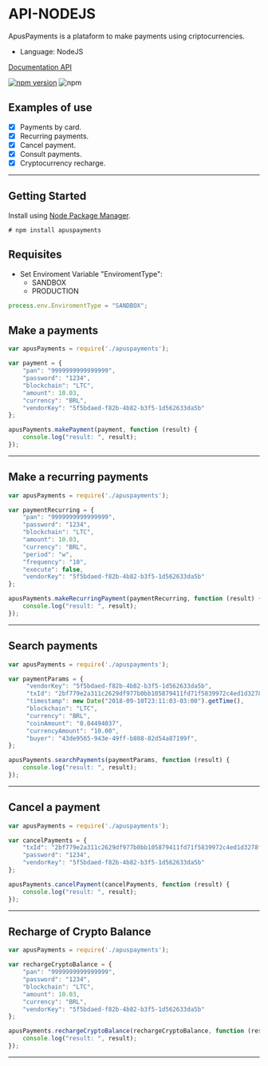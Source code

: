 # API-NODEJS

ApusPayments is a plataform to make payments using criptocurrencies.

* Language: NodeJS

[Documentation API](https://docs.apuspayments.com/)

[![npm version](https://badge.fury.io/js/apuspayments.svg)](//npmjs.com/package/apuspayments)
![npm](https://img.shields.io/npm/dt/apuspayments.svg)

## Examples of use 

* [x] Payments by card.
* [x] Recurring payments.
* [x] Cancel payment.
* [x] Consult payments.
* [x] Cryptocurrency recharge.

<hr>

## Getting Started

Install using [Node Package Manager](https://www.npmjs.org/).

```
# npm install apuspayments
```

## Requisites

* Set Enviroment Variable "EnviromentType":
    * SANDBOX 
    * PRODUCTION 

```javascript
process.env.EnviromentType = "SANDBOX";
```

## Make a payments

```javascript
var apusPayments = require('./apuspayments');

var payment = {
    "pan": "9999999999999999", 
    "password": "1234",
    "blockchain": "LTC",
    "amount": 10.03,
    "currency": "BRL", 
    "vendorKey": "5f5bdaed-f82b-4b82-b3f5-1d562633da5b"
};

apusPayments.makePayment(payment, function (result) {
    console.log("result: ", result);
});
```
<hr>

## Make a recurring payments

```javascript
var apusPayments = require('./apuspayments');

var paymentRecurring = {
    "pan": "9999999999999999", 
    "password": "1234",
    "blockchain": "LTC",
    "amount": 10.03,
    "currency": "BRL",
    "period": "w",
    "frequency": "10",
    "execute": false,
    "vendorKey": "5f5bdaed-f82b-4b82-b3f5-1d562633da5b"
};

apusPayments.makeRecurringPayment(paymentRecurring, function (result) {
    console.log("result: ", result);
});
```
<hr>

## Search payments

```javascript
var apusPayments = require('./apuspayments');

var paymentParams = {
     "vendorKey": "5f5bdaed-f82b-4b82-b3f5-1d562633da5b",
     "txId": "2bf779e2a311c2629df977b0bb105879411fd71f5839972c4ed1d3278f80170f",
     "timestamp": new Date("2018-09-10T23:11:03-03:00").getTime(),
     "blockchain": "LTC",
     "currency": "BRL",
     "coinAmount": "0.04494037",
     "currencyAmount": "10.00",
     "buyer": "43de9565-943e-49ff-b808-82d54a87199f",
};

apusPayments.searchPayments(paymentParams, function (result) {
    console.log("result: ", result);
});
```
<hr>

## Cancel a payment

```javascript
var apusPayments = require('./apuspayments');

var cancelPayments = {
    "txId": "2bf779e2a311c2629df977b0bb105879411fd71f5839972c4ed1d3278f80170f",
    "password": "1234",
    "vendorKey": "5f5bdaed-f82b-4b82-b3f5-1d562633da5b"
};

apusPayments.cancelPayment(cancelPayments, function (result) {
    console.log("result: ", result);
});
```
<hr>

## Recharge of Crypto Balance

```javascript
var apusPayments = require('./apuspayments');

var rechargeCryptoBalance = {
    "pan": "9999999999999999", 
    "password": "1234",
    "blockchain": "LTC",
    "amount": 10.03,
    "currency": "BRL",
    "vendorKey": "5f5bdaed-f82b-4b82-b3f5-1d562633da5b"
};

apusPayments.rechargeCryptoBalance(rechargeCryptoBalance, function (result) {
    console.log("result: ", result);
});
```
<hr>